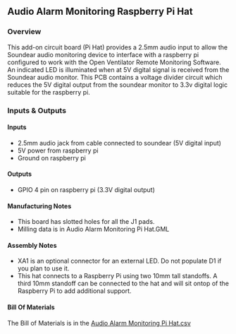 ## Audio Alarm Monitoring Raspberry Pi Hat
### Overview
This add-on circuit board (Pi Hat) provides a 2.5mm audio input to allow the Soundear audio monitoring device to interface with a raspberry pi configured to work with the Open Ventilator Remote Monitoring Software. An indicated LED is illuminated when at 5V digital signal is received from the Soundear audio monitor. This PCB contains a voltage divider circuit which reduces the 5V digital output from the soundear monitor to 3.3v digital logic suitable for the raspberry pi.

### Inputs & Outputs
#### Inputs
* 2.5mm audio jack from cable connected to soundear (5V digital input)
* 5V power from raspberry pi
* Ground on raspberry pi

#### Outputs
* GPIO 4 pin on raspberry pi (3.3V digital output)

#### Manufacturing Notes
* This board has slotted holes for all the J1 pads. 
* Milling data is in Audio Alarm Monitoring Pi Hat.GML

#### Assembly Notes
* XA1 is an optional connector for an external LED. Do not populate D1 if you plan to use it.
* This hat connects to a Raspberry Pi using two 10mm tall standoffs. A third 10mm standoff can be connected to the hat and will sit ontop of the Raspberry Pi to add additional support.

#### Bill Of Materials
The Bill of Materials is in the [Audio Alarm Monitoring Pi Hat.csv](https://github.com/Open-Ventilator-Remote-Monitoring/Audio-Alarm-Monitoring-Pi-Hat/blob/master/Audio%20Alarm%20Monitoring%20Pi%20Hat.csv)
